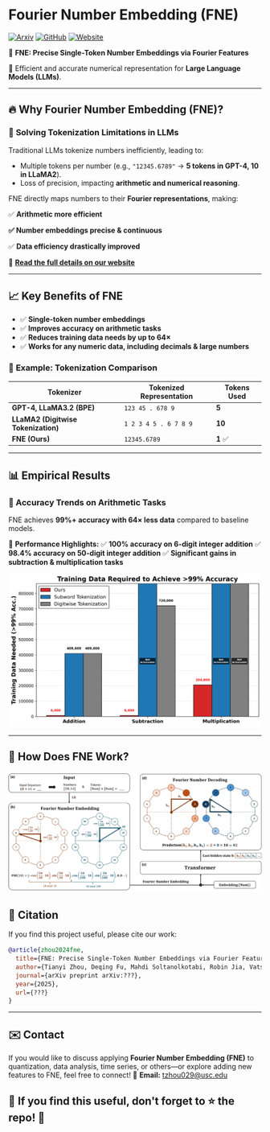 # Fourier Number Embedding (FNE)

[![Arxiv](https://img.shields.io/badge/arXiv-Paper-red)](https://arxiv.org/abs/your-paper-id)
[![GitHub](https://img.shields.io/badge/GitHub-Repo-black?logo=github)](https://github.com/KevinZhoutianyi/FNE)
[![Website](https://img.shields.io/badge/Website-FNE-blue)](https://fouriernumber.github.io/)

📌 **FNE: Precise Single-Token Number Embeddings via Fourier Features**


🔢 Efficient and accurate numerical representation for **Large Language Models (LLMs)**.

---

## 🔥 Why Fourier Number Embedding (FNE)?

### 🚀 **Solving Tokenization Limitations in LLMs**

Traditional LLMs tokenize numbers inefficiently, leading to:

- Multiple tokens per number (e.g., `"12345.6789"` → **5 tokens in GPT-4, 10 in LLaMA2**).
- Loss of precision, impacting **arithmetic and numerical reasoning**.

FNE directly maps numbers to their **Fourier representations**, making:

✅ **Arithmetic more efficient**


**✅ **Number embeddings precise & continuous****

✅ **Data efficiency drastically improved**

🔗 **[Read the full details on our website](https://kevinzhoutianyi.github.io/FNE_website/)**

---

## 📈 Key Benefits of FNE

- ✅ **Single-token number embeddings**
- ✅ **Improves accuracy on arithmetic tasks**
- ✅ **Reduces training data needs by up to 64×**
- ✅ **Works for any numeric data, including decimals & large numbers**

### 🎯 **Example: Tokenization Comparison**

| Tokenizer                                 | Tokenized Representation | Tokens Used    |
| ----------------------------------------- | ------------------------ | -------------- |
| **GPT-4, LLaMA3.2 (BPE)**           | `123 45 . 678 9`       | **5**    |
| **LLaMA2 (Digitwise Tokenization)** | `1 2 3 4 5 . 6 7 8 9`  | **10**   |
| **FNE (Ours)**                      | `12345.6789`           | **1** ✅ |

---

## 📊 Empirical Results

### **📌 Accuracy Trends on Arithmetic Tasks**

FNE achieves **99%+ accuracy with 64× less data** compared to baseline models.

📌 **Performance Highlights:**
✅ **100% accuracy on 6-digit integer addition**
✅ **98.4% accuracy on 50-digit integer addition**
✅ **Significant gains in subtraction & multiplication tasks**

![accuracy](./imgs/data_comparison.png)

---

## 🔧 How Does FNE Work?

![method](./imgs/teaser.jpg)


## 📖 Citation

If you find this project useful, please cite our work:

```bibtex
@article{zhou2024fne,
  title={FNE: Precise Single-Token Number Embeddings via Fourier Features},
  author={Tianyi Zhou, Deqing Fu, Mahdi Soltanolkotabi, Robin Jia, Vatsal Sharan},
  journal={arXiv preprint arXiv:???},
  year={2025},
  url={???}
}
```

---

## ✉️ Contact

If you would like to discuss applying **Fourier Number Embedding (FNE)** to quantization, data analysis, time series, or others—or explore adding new features to FNE, feel free to connect!
📧 **Email:** [tzhou029@usc.edu](mailto:tzhou029@usc.edu)

🚀 **If you find this useful, don't forget to ⭐️ the repo!** 🚀
-------------------------------------------------------------
